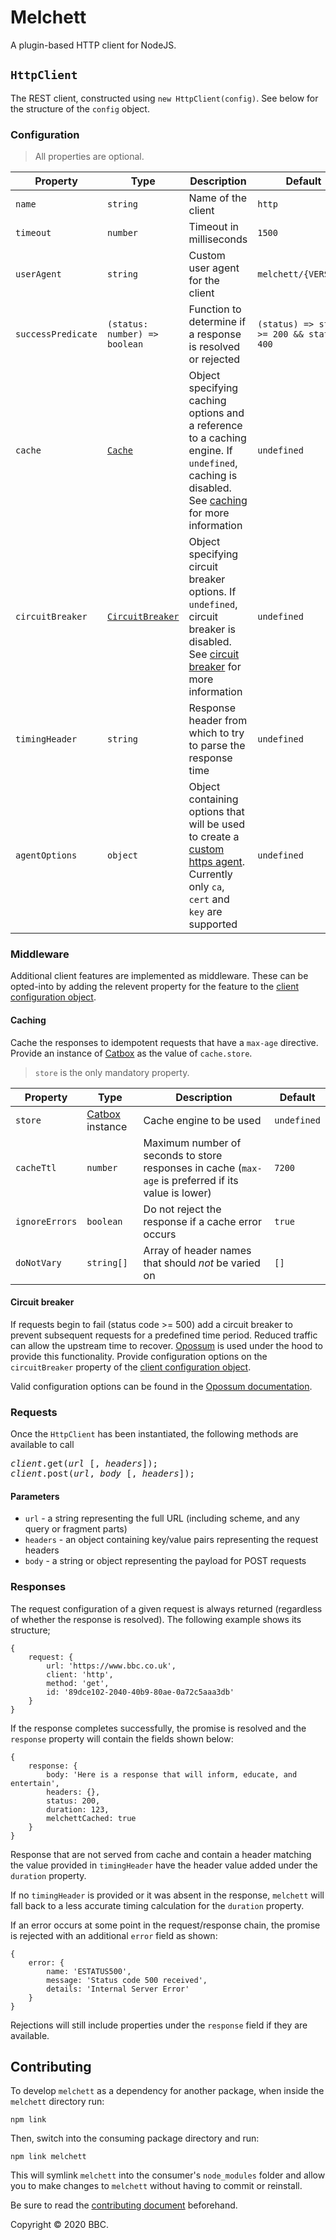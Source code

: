 # Melchett

A plugin-based HTTP client for NodeJS.

## `HttpClient`
The REST client, constructed using `new HttpClient(config)`. See below for the structure of the `config` object.

### Configuration
> All properties are optional.

Property | Type | Description | Default
---|---|---|---
`name` | `string` | Name of the client | `http`
`timeout` | `number` | Timeout in milliseconds | `1500`
`userAgent` | `string` | Custom user agent for the client | `melchett/{VERSION}`
`successPredicate` | `(status: number) => boolean` | Function to determine if a response is resolved or rejected | `(status) => status >= 200 && status < 400`
`cache` | [`Cache`](#caching) | Object specifying caching options and a reference to a caching engine. If `undefined`, caching is disabled. See [caching](#caching) for more information | `undefined`
`circuitBreaker` | [`CircuitBreaker`](#circuit-breaker) | Object specifying circuit breaker options. If `undefined`, circuit breaker is disabled. See [circuit breaker](#circuit-breaker) for more information | `undefined`
`timingHeader` | `string` | Response header from which to try to parse the response time | `undefined`
`agentOptions` | `object` | Object containing options that will be used to create a [custom https agent](https://nodejs.org/api/https.html). Currently only `ca`, `cert` and `key` are supported | `undefined`

### Middleware
Additional client features are implemented as middleware. These can be opted-into by adding the relevent property for the feature to the [client configuration object](#configuration).

#### Caching
Cache the responses to idempotent requests that have a `max-age` directive. Provide an instance of [Catbox](https://github.com/hapijs/catbox#readme) as the value of `cache.store`.

> `store` is the only mandatory property.

Property | Type | Description | Default
---|---|---|---
`store` | [Catbox](https://github.com/hapijs/catbox#readme) instance | Cache engine to be used | `undefined`
`cacheTtl` | `number` | Maximum number of seconds to store responses in cache (`max-age` is preferred if its value is lower) | `7200`
`ignoreErrors` | `boolean` | Do not reject the response if a cache error occurs | `true`
`doNotVary` | `string[]` | Array of header names that should _not_ be varied on |  `[]`

#### Circuit breaker
If requests begin to fail (status code >= 500) add a circuit breaker to prevent subsequent requests for a predefined time period. Reduced traffic can allow the upstream time to recover. [Opossum](https://github.com/nodeshift/opossum) is used under the hood to provide this functionality. Provide configuration options on the `circuitBreaker` property of the [client configuration object](#configuration).

Valid configuration options can be found in the [Opossum documentation](https://nodeshift.dev/opossum/#circuitbreaker).

### Requests
Once the `HttpClient` has been instantiated, the following methods are available to call

<pre>
<i>client</i>.get(<i>url</i> [, <i>headers</i>]);
<i>client</i>.post(<i>url</i>, <i>body</i> [, <i>headers</i>]);
</pre>

#### Parameters
* `url` - a string representing the full URL (including scheme, and any query or fragment parts)
* `headers` - an object containing key/value pairs representing the request headers
* `body` - a string or object representing the payload for POST requests

### Responses
The request configuration of a given request is always returned (regardless of whether the response is resolved). The following example shows its structure;
```
{
    request: {
        url: 'https://www.bbc.co.uk',
        client: 'http',
        method: 'get',
        id: '89dce102-2040-40b9-80ae-0a72c5aaa3db'
    }
}
```

If the response completes successfully, the promise is resolved and the `response` property will contain the fields shown below:
```
{
    response: {
        body: 'Here is a response that will inform, educate, and entertain',
        headers: {},
        status: 200,
        duration: 123,
        melchettCached: true
    }
}
```

Response that are not served from cache and contain a header matching the value provided in `timingHeader` have the header value added under the `duration` property.

If no `timingHeader` is provided or it was absent in the response, `melchett` will fall back to a less accurate timing calculation for the `duration` property.

If an error occurs at some point in the request/response chain, the promise is rejected with an additional `error` field as shown:
```
{
    error: {
        name: 'ESTATUS500',
        message: 'Status code 500 received',
        details: 'Internal Server Error'
    }
}
```

Rejections will still include properties under the `response` field if they are available.

## Contributing
To develop `melchett` as a dependency for another package, when inside the `melchett` directory run:
```
npm link
```

Then, switch into the consuming package directory and run:
```
npm link melchett
```

This will symlink `melchett` into the consumer's `node_modules` folder and allow you to make changes to `melchett` without having to commit or reinstall.

Be sure to read the [contributing document](./CONTRIBUTING.md) beforehand.

Copyright © 2020 BBC.
